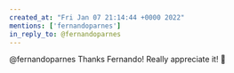 ```yaml
---
created_at: "Fri Jan 07 21:14:44 +0000 2022"
mentions: ['fernandoparnes']
in_reply_to: @fernandoparnes
---
```


@fernandoparnes Thanks Fernando! Really appreciate it! 🙏